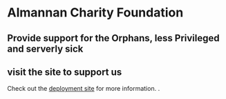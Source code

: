# Almannan Charity Foundation

## Provide support for the Orphans, less Privileged and serverly sick


## visit the site to support us



Check out the [deployment site](https://almannancharityfoundation.org) for more information.
.